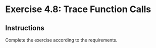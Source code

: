 # Exercise 4.8: Trace Function Calls

## Instructions

Complete the exercise according to the requirements.
